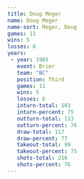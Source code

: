 ```yaml
---
title: Doug Meger
name: Doug Meger
name-sort: Meger, Doug
games: 11
wins: 5
losses: 6
years:
 - year: 1985
   event: Brier
   team: "BC"
   position: Third
   games: 11
   wins: 5
   losses: 6
   inturn-total: 103
   inturn-percent: 75
   outturn-total: 113
   outturn-percent: 76
   draw-total: 117
   draw-percent: 77
   takeout-total: 99
   takeout-percent: 75
   shots-total: 216
   shots-percent: 76
---
```

